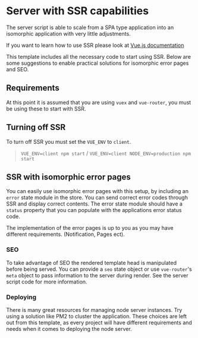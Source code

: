 # Server with SSR capabilities

The server script is able to scale from a SPA type application into an isomorphic application with very little adjustments.

If you want to learn how to use SSR please look at [Vue.js documentation](http://vuejs.org/guide/ssr.html)

This template includes all the necessary code to start using SSR. Below are some suggestions to enable practical solutions for isomorphic error pages and SEO.

## Requirements

At this point it is assumed that you are using `vuex` and `vue-router`, you must be using these to start with SSR.

## Turning off SSR

To turn off SSR you must set the `VUE_ENV` to `client`.

> `VUE_ENV=client npm start` / `VUE_ENV=client NODE_ENV=production npm start`

## SSR with isomorphic error pages

You can easily use isomorphic error pages with this setup, by including an `error` state module in the store. You can send correct error codes through SSR and display correct contents. The error state module should have a `status` property that you can populate with the applications error status code.

The implementation of the error pages is up to you as you may have different requirements. (Notification, Pages ect).

### SEO

To take advantage of SEO the rendered template head is manipulated before being served. You can provide a `seo` state object or use `vue-router`'s `meta` object to pass information to the server during render. See the server script code for more information.

### Deploying

There is many great resources for managing node server instances. Try using a solution like PM2 to cluster the application. These choices are left out from this template, as every project will have different requirements and needs when it comes to deploying the node server.
